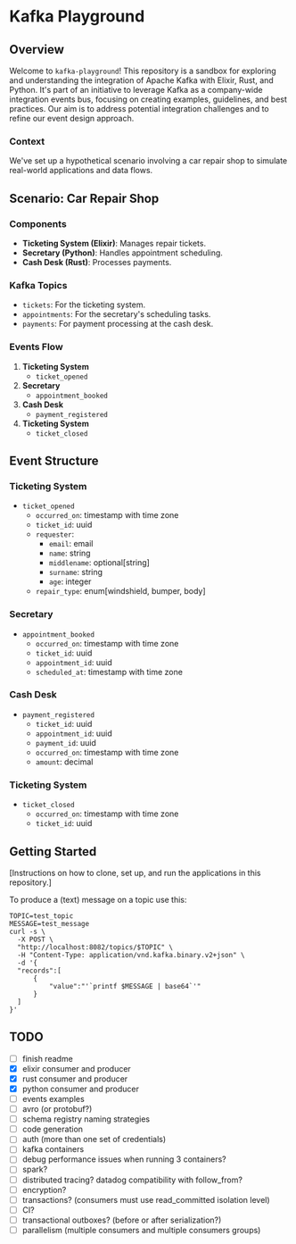 # Kafka Playground

## Overview
Welcome to `kafka-playground`! This repository is a sandbox for exploring and understanding the integration of Apache Kafka with Elixir, Rust, and Python. It's part of an initiative to leverage Kafka as a company-wide integration events bus, focusing on creating examples, guidelines, and best practices. Our aim is to address potential integration challenges and to refine our event design approach.

### Context
We've set up a hypothetical scenario involving a car repair shop to simulate real-world applications and data flows.

## Scenario: Car Repair Shop

### Components
- **Ticketing System (Elixir)**: Manages repair tickets.
- **Secretary (Python)**: Handles appointment scheduling.
- **Cash Desk (Rust)**: Processes payments.

### Kafka Topics
- `tickets`: For the ticketing system.
- `appointments`: For the secretary's scheduling tasks.
- `payments`: For payment processing at the cash desk.

### Events Flow
1. **Ticketing System**
   - `ticket_opened`
2. **Secretary**
   - `appointment_booked`
3. **Cash Desk**
   - `payment_registered`
4. **Ticketing System**
   - `ticket_closed`

## Event Structure

### Ticketing System
- `ticket_opened`
  - `occurred_on`: timestamp with time zone
  - `ticket_id`: uuid
  - `requester`:
    - `email`: email
    - `name`: string
    - `middlename`: optional[string]
    - `surname`: string
    - `age`: integer
  - `repair_type`: enum[windshield, bumper, body]

### Secretary
- `appointment_booked`
  - `occurred_on`: timestamp with time zone
  - `ticket_id`: uuid
  - `appointment_id`: uuid
  - `scheduled_at`: timestamp with time zone

### Cash Desk
- `payment_registered`
  - `ticket_id`: uuid
  - `appointment_id`: uuid
  - `payment_id`: uuid
  - `occurred_on`: timestamp with time zone
  - `amount`: decimal

### Ticketing System
- `ticket_closed`
  - `occurred_on`: timestamp with time zone
  - `ticket_id`: uuid

## Getting Started

[Instructions on how to clone, set up, and run the applications in this repository.]

To produce a (text) message on a topic use this:

```shell
TOPIC=test_topic
MESSAGE=test_message
curl -s \
  -X POST \
  "http://localhost:8082/topics/$TOPIC" \
  -H "Content-Type: application/vnd.kafka.binary.v2+json" \
  -d '{
  "records":[
      {
          "value":"'`printf $MESSAGE | base64`'"
      }
  ]
}'
```

## TODO
- [ ] finish readme
- [x] elixir consumer and producer
- [x] rust consumer and producer
- [x] python consumer and producer
- [ ] events examples
- [ ] avro (or protobuf?)
- [ ] schema registry naming strategies
- [ ] code generation
- [ ] auth (more than one set of credentials)
- [ ] kafka containers
- [ ] debug performance issues when running 3 containers?
- [ ] spark?
- [ ] distributed tracing? datadog compatibility with follow_from?
- [ ] encryption?
- [ ] transactions? (consumers must use read_committed isolation level)
- [ ] CI?
- [ ] transactional outboxes? (before or after serialization?)
- [ ] parallelism (multiple consumers and multiple consumers groups)
